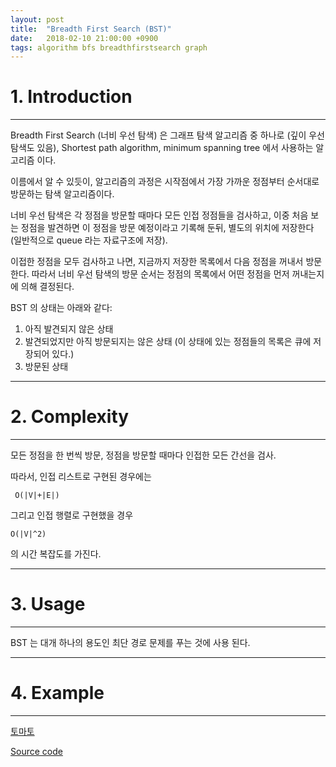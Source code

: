 ```yaml
---
layout: post
title:  "Breadth First Search (BST)"
date:   2018-02-10 21:00:00 +0900
tags: algorithm bfs breadthfirstsearch graph
---
```

# 1. Introduction
* * *
Breadth First Search (너비 우선 탐색) 은 그래프 탐색 알고리즘 중 하나로 (깊이 우선 탐색도 있음), Shortest path algorithm, minimum spanning tree 에서 사용하는 알고리즘 이다.

이름에서 알 수 있듯이, 알고리즘의 과정은 시작점에서 가장 가까운 정점부터 순서대로 방문하는 탐색 알고리즘이다.

너비 우선 탐색은 각 정점을 방문할 때마다 모든 인접 정점들을 검사하고, 이중 처음 보는 정점을 발견하면 이 정점을 방문 예정이라고 기록해 둔뒤, 별도의 위치에 저장한다 (일반적으로 queue 라는 자료구조에 저장).

이접한 정점을 모두 검사하고 나면, 지금까지 저장한 목록에서 다음 정점을 꺼내서 방문한다. 따라서 너비 우선 탐색의 방문 순서는 정점의 목록에서 어떤 정점을 먼저 꺼내는지에 의해 결정된다.

BST 의 상태는 아래와 같다:
1. 아직 발견되지 않은 상태
2. 발견되었지만 아직 방문되지는 않은 상태 (이 상태에 있는 정점들의 목록은 큐에 저장되어 있다.)
3. 방문된 상태

* * *
# 2. Complexity
* * *

모든 정점을 한 번씩 방문, 정점을 방문할 때마다 인접한 모든 간선을 검사.

따라서, 인접 리스트로 구현된 경우에는
```
 O(|V|+|E|)
```
그리고 인접 행렬로 구현했을 경우
```
O(|V|^2)
```
의 시간 복잡도를 가진다.

* * *
# 3. Usage
* * *

BST 는 대개 하나의 용도인 최단 경로 문제를 푸는 것에 사용 된다.

* * *
# 4. Example
* * *

[토마토](https://www.acmicpc.net/problem/7569)

[Source code](://github.com/quddnr153/acmicpc/blob/master/bfs/Bfs7569.java)

